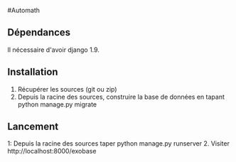 #Automath

## Dépendances

Il nécessaire d'avoir django 1.9.

## Installation


1. Récupérer les sources (git ou zip)
2. Depuis la racine des sources, construire la base de données en tapant
  python manage.py migrate

## Lancement

1: Depuis la racine des sources taper
  python manage.py runserver
2. Visiter http://localhost:8000/exobase